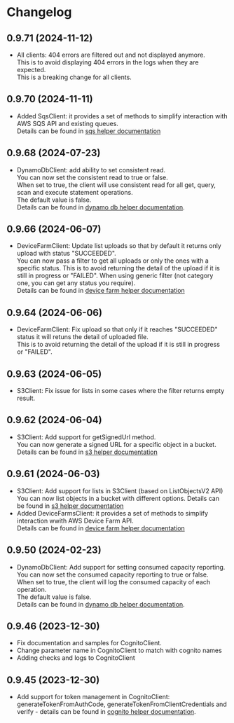# Changelog

## 0.9.71 (2024-11-12)

- All clients: 404 errors are filtered out and not displayed anymore.  
  This is to avoid displaying 404 errors in the logs when they are expected.  
  This is a breaking change for all clients.

## 0.9.70 (2024-11-11)

- Added SqsClient: it provides a set of methods to simplify interaction with AWS SQS API and existing queues.  
  Details can be found in [sqs helper documentation](https://github.com/danielyaghil/aws-helpers/tree/main/docs/sqs.md)

## 0.9.68 (2024-07-23)

- DynamoDbClient: add ability to set consistent read.  
  You can now set the consistent read to true or false.  
  When set to true, the client will use consistent read for all get, query, scan and execute statement operations.  
  The default value is false.  
  Details can be found in [dynamo db helper documentation](https://github.com/danielyaghil/aws-helpers/tree/main/docs/dynamo-db.md).

## 0.9.66 (2024-06-07)

- DeviceFarmClient: Update list uploads so that by default it returns only upload with status "SUCCEEDED".  
  You can now pass a filter to get all uploads or only the ones with a specific status.
  This is to avoid returning the detail of the upload if it is still in progress or "FAILED".
  When using generic filter (not category one, you can get any status you require).  
  Details can be found in [device farm helper documentation](https://github.com/danielyaghil/aws-helpers/tree/main/docs/device-farm.md)

## 0.9.64 (2024-06-06)

- DeviceFarmClient: Fix upload so that only if it reaches "SUCCEEDED" status it will retuns the detail of uploaded file.  
  This is to avoid returning the detail of the upload if it is still in progress or "FAILED".

## 0.9.63 (2024-06-05)

- S3Client: Fix issue for lists in some cases where the filter returns empty result.

## 0.9.62 (2024-06-04)

- S3Client: Add support for getSignedUrl method.  
  You can now generate a signed URL for a specific object in a bucket.  
  Details can be found in [s3 helper documentation](https://github.com/danielyaghil/aws-helpers/tree/main/docs/s3.md)

## 0.9.61 (2024-06-03)

- S3Client: Add support for lists in S3Client (based on ListObjectsV2 API)
  You can now list objects in a bucket with different options.
  Details can be found in [s3 helper documentation](https://github.com/danielyaghil/aws-helpers/tree/main/docs/s3.md)
- Added DeviceFarmsClient: it provides a set of methods to simplify interaction wwith AWS Device Farm API.  
  Details can be found in [device farm helper documentation](https://github.com/danielyaghil/aws-helpers/tree/main/docs/device-farm.md)

## 0.9.50 (2024-02-23)

- DynamoDbClient: Add support for setting consumed capacity reporting.  
  You can now set the consumed capacity reporting to true or false.  
  When set to true, the client will log the consumed capacity of each operation.  
  The default value is false.  
  Details can be found in [dynamo db helper documentation](https://github.com/danielyaghil/aws-helpers/tree/main/docs/dynamo-db.md).

## 0.9.46 (2023-12-30)

- Fix documentation and samples for CognitoClient.
- Change parameter name in CognitoClient to match with cognito names
- Adding checks and logs to CognitoClient

## 0.9.45 (2023-12-30)

- Add support for token management in CognitoClient: generateTokenFromAuthCode, generateTokenFromClientCredentials and verify - details can be found in [cognito helper documentation](https://github.com/danielyaghil/aws-helpers/tree/main/docs/cognito.md).
